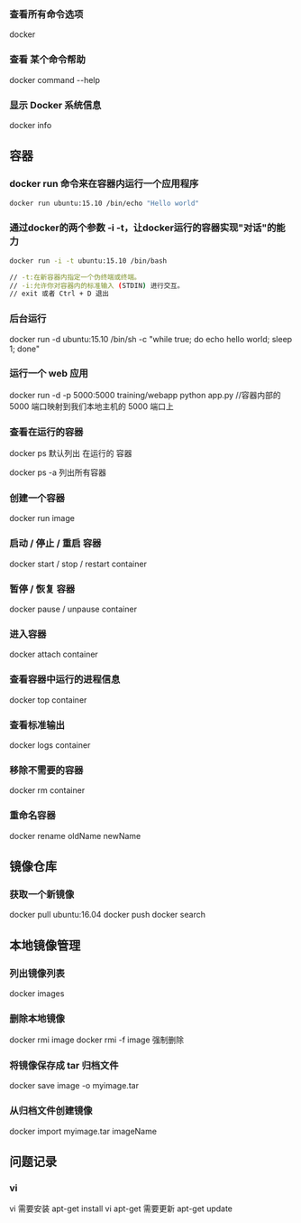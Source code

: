 
### 查看所有命令选项
docker

### 查看 某个命令帮助
docker command --help

### 显示 Docker 系统信息
docker info


##  容器

### docker run 命令来在容器内运行一个应用程序
```bash
docker run ubuntu:15.10 /bin/echo "Hello world"
```

### 通过docker的两个参数 -i -t，让docker运行的容器实现"对话"的能力
```bash
docker run -i -t ubuntu:15.10 /bin/bash

// -t:在新容器内指定一个伪终端或终端。
// -i:允许你对容器内的标准输入 (STDIN) 进行交互。
// exit 或者 Ctrl + D 退出
```

### 后台运行
docker run -d ubuntu:15.10 /bin/sh -c "while true; do echo hello world; sleep 1; done"


### 运行一个 web 应用
docker run -d -p 5000:5000 training/webapp python app.py
//容器内部的 5000 端口映射到我们本地主机的 5000 端口上



### 查看在运行的容器
docker ps
默认列出 在运行的 容器

docker ps -a 
列出所有容器

### 创建一个容器
docker run  image

### 启动 / 停止 / 重启 容器
docker start / stop / restart container

### 暂停 / 恢复 容器
docker pause / unpause container

 
### 进入容器
docker attach container

### 查看容器中运行的进程信息
docker top container

### 查看标准输出
docker logs container

### 移除不需要的容器
docker rm  container

### 重命名容器
docker rename oldName  newName


## 镜像仓库

### 获取一个新镜像
docker pull ubuntu:16.04
docker push 
docker search


## 本地镜像管理

### 列出镜像列表
docker images

### 删除本地镜像
docker rmi image
docker rmi -f image 强制删除

### 将镜像保存成 tar 归档文件
docker save image -o myimage.tar

### 从归档文件创建镜像
docker import myimage.tar imageName

## 问题记录

### vi 
vi 需要安装
apt-get install vi
apt-get 需要更新
apt-get update